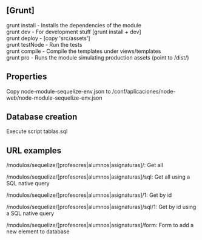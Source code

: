 ## [Grunt]  
grunt install  - Installs the dependencies of the module  
grunt dev      - For development stuff [grunt install + dev]  
grunt deploy   - [copy 'src/assets']  
grunt testNode - Run the tests  
grunt compile  - Compile the templates under views/templates  
grunt pro      - Runs the module simulating production assets (point to /dist/)

## Properties
Copy node-module-sequelize-env.json to /conf/aplicaciones/node-web/node-module-sequelize-env.json

## Database creation
Execute script tablas.sql

## URL examples
/modulos/sequelize/[profesores|alumnos|asignaturas]/: Get all

/modulos/sequelize/[profesores|alumnos|asignaturas]/sql: Get all using a SQL native query

/modulos/sequelize/[profesores|alumnos|asignaturas]/1: Get by id

/modulos/sequelize/[profesores|alumnos|asignaturas]/sql/1: Get by id using a SQL native query

/modulos/sequelize/[profesores|alumnos|asignaturas]/form: Form to add a new element to database
